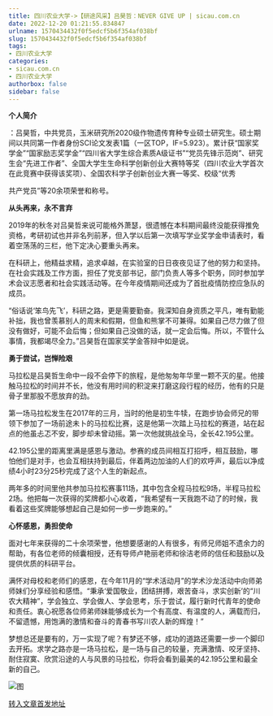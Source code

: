 ```yaml
---
title: 四川农业大学->【研途风采】吕昊哲：NEVER GIVE UP | sicau.com.cn
date: 2022-12-20 01:21:55.834847
urlname: 1570434432f0f5edcf5b6f354af038bf
slug: 1570434432f0f5edcf5b6f354af038bf
tags: 
- 四川农业大学
categories:
- sicau.com.cn
- 四川农业大学
authorbox: false
sidebar: false
---
```

**个人简介**

：吕昊哲，中共党员，玉米研究所2020级作物遗传育种专业硕士研究生。硕士期间以共同第一作者身份SCI论文发表1篇（一区TOP，IF=5.923）。累计获“国家奖学金”“国家励志奖学金”“四川省大学生综合素质A级证书”“党员先锋示范岗”、研究生会“先进工作者”、全国大学生生命科学创新创业大赛特等奖（四川农业大学首次在此竞赛中获得该奖项）、全国农科学子创新创业大赛一等奖、校级“优秀
<!--more-->
共产党员”等20余项荣誉和称号。

**从头再来，永不言弃**

2019年的秋冬对吕昊哲来说可能格外萧瑟，很遗憾在本科期间最终没能获得推免资格，考研初试也并非名列前茅，但入学以后第一次填写学业奖学金申请表时，看着空荡荡的三栏，他下定决心要重头再来。

在科研上，他精益求精，追求卓越，在实验室的日日夜夜见证了他的努力和坚持。在社会实践及工作方面，担任了党支部书记，部门负责人等多个职务，同时参加学术会议志愿者和社会实践活动等。在今年疫情期间还成为了首批疫情防控应急队的成员。

“俗话说‘笨鸟先飞’，科研之路，更是需要勤奋。我深知自身资质之平凡，唯有勤能补拙，我也曾羡慕别人的周末和假期，但鱼和熊掌不可兼得。如果自己尽力做了但没有做好，可能不会后悔；但如果自己没做的话，就一定会后悔。所以，不管什么事情，我都竭尽全力。”吕昊哲在国家奖学金答辩中如是说。

**勇于尝试，岂惮险艰**

马拉松是吕昊哲生命中一段不会停下的旅程，是他匆匆年华里一颗不灭的星。他接触马拉松的时间并不长，他没有用时间的积淀来打磨这段行程的经历，他有的只是骨子里那股不愿放弃的劲。

第一场马拉松发生在2017年的三月，当时的他是初生牛犊，在跑步协会师兄的带领下参加了一场前途未卜的马拉松比赛，这是他第一次踏上马拉松的赛道，站在起点的他虽忐忑不安，脚步却未曾动摇。第一次他就挑战全马，全长42.195公里。

42.195公里的距离里满是感恩与激动。参赛的成员间相互打招呼，相互鼓励，哪怕他们是对手，也会互相扶持到最后，伴着两边加油的人们的欢呼声，最后以净成绩4小时23分25秒完成了这个人生的新起点。

两年多的时间里他共参加马拉松赛事11场，其中包含全程马拉松9场，半程马拉松2场。他把每一次获得的奖牌都小心收着，“我希望有一天我跑不动了的时候，我看着这些奖牌能够想起自己是如何一步一步跑来的。”

**心怀感恩，勇担使命**  

面对七年来获得的二十余项荣誉，他想要感谢的人有很多，有师兄师姐不遗余力的帮助，有各位老师的倾囊相授，还有导师卢艳丽老师和徐洁老师的信任和鼓励以及提供优质的科研平台。

满怀对母校和老师们的感恩，在今年11月的“学术活动月”的学术沙龙活动中向师弟师妹们分享经验和感悟。“秉承‘爱国敬业，团结拼搏，艰苦奋斗，求实创新’的“川农大精神”，学会独立、学会做人、学会思考，乐于尝试，履行新时代青年的使命和责任。衷心祝愿各位师弟师妹能够成长为一个有高度、有温度的人，满载而归，不留遗憾，用饱满的激情和奋斗的青春书写川农人新的辉煌！”

梦想总还是要有的，万一实现了呢？有梦还不够，成功的道路还需要一步一个脚印去开拓。求学之路亦是一场马拉松，是一场与自己的较量，充满激情、咬牙坚持、耐住寂寞、欣赏沿途的人与风景的马拉松，你将会看到最美的42.195公里和最全新的自己。

![图](https://news.sicau.edu.cn/__local/A/F7/09/4E2C28D9439FECE4518124340A7_D7BF17B9_75EAC.jpg)

[转入文章首发地址](https://news.sicau.edu.cn/info/1078/70661.htm)